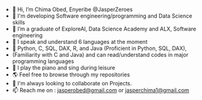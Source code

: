 - 👋 Hi, I’m Chima Obed, Enyeribe @JasperZeroes 
- 👀 I'm developing Software engineering/programming and Data Science skills
- 🌱 I’m a graduate of ExploreAI, Data Science Academy and ALX, Software engineering
- 🤭 I speak and understand 6 languages at the moment
- 🐍 Python, C, SQL, DAX, R, and Java (Proficient in Python, SQL, DAX),
-    (Familiarity with C and Java) and can read/understand codes in major programming languages
- 🤭  I play the piano and sing during leisure
- 🌎 Feel free to browse through my repositories
- 💞️ I'm always looking to collaborate on Projects.
- 📫 Reach me on : jasperobed@gmail.com or jasperchima1@gmail.com

<!---
Jasperobed/Jasperobed is a ✨ special ✨ repository because its `README.md` (this file) appears on your GitHub profile.
You can click the Preview link to take a look at your changes.
--->
